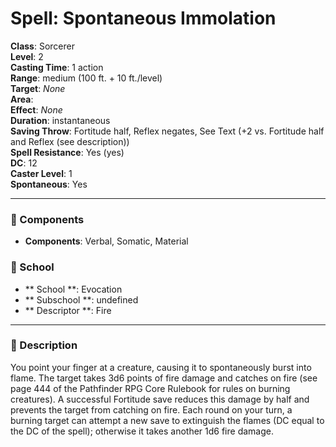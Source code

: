 
# Spell: Spontaneous Immolation
**Class**: Sorcerer  
**Level**: 2  
**Casting Time**: 1 action  
**Range**: medium (100 ft. + 10 ft./level)  
**Target**: _None_  
**Area**:   
**Effect**: _None_  
**Duration**: instantaneous  
**Saving Throw**: Fortitude half, Reflex negates, See Text (+2 vs. Fortitude half and Reflex (see description))  
**Spell Resistance**: Yes (yes)  
**DC**: 12  
**Caster Level**: 1  
**Spontaneous**: Yes

---

### 🔮 Components
- **Components**: Verbal, Somatic, Material

### 🏫 School
- ** School **: Evocation
- ** Subschool **: undefined
- ** Descriptor **: Fire
---

### 📜 Description
You point your finger at a creature, causing it to spontaneously burst into flame. The target takes 3d6 points of fire damage and catches on fire (see page 444 of the Pathfinder RPG Core Rulebook for rules on burning creatures). A successful Fortitude save reduces this damage by half and prevents the target from catching on fire. Each round on your turn, a burning target can attempt a new save to extinguish the flames (DC equal to the DC of the spell); otherwise it takes another 1d6 fire damage.
